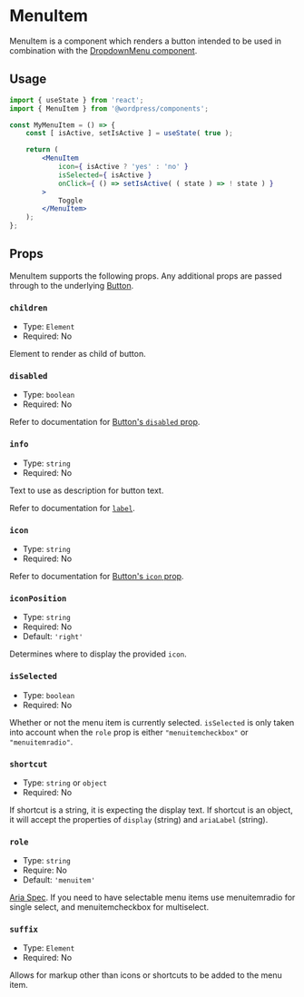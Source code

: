 # MenuItem

MenuItem is a component which renders a button intended to be used in combination with the [DropdownMenu component](/packages/components/src/dropdown-menu/README.md).

## Usage

```jsx
import { useState } from 'react';
import { MenuItem } from '@wordpress/components';

const MyMenuItem = () => {
	const [ isActive, setIsActive ] = useState( true );

	return (
		<MenuItem
			icon={ isActive ? 'yes' : 'no' }
			isSelected={ isActive }
			onClick={ () => setIsActive( ( state ) => ! state ) }
		>
			Toggle
		</MenuItem>
	);
};
```

## Props

MenuItem supports the following props. Any additional props are passed through to the underlying [Button](/packages/components/src/button/README.md).

### `children`

-   Type: `Element`
-   Required: No

Element to render as child of button.

### `disabled`

-   Type: `boolean`
-   Required: No

Refer to documentation for [Button's `disabled` prop](/packages/components/src/button/README.md#disabled-boolean).

### `info`

-   Type: `string`
-   Required: No

Text to use as description for button text.

Refer to documentation for [`label`](#label).

### `icon`

-   Type: `string`
-   Required: No

Refer to documentation for [Button's `icon` prop](/packages/components/src/icon-button/README.md#icon).

### `iconPosition`

-   Type: `string`
-   Required: No
-   Default: `'right'`

Determines where to display the provided `icon`.

### `isSelected`

-   Type: `boolean`
-   Required: No

Whether or not the menu item is currently selected. `isSelected` is only taken into account when the `role` prop is either `"menuitemcheckbox"` or `"menuitemradio"`.

### `shortcut`

-   Type: `string` or `object`
-   Required: No

If shortcut is a string, it is expecting the display text. If shortcut is an object, it will accept the properties of `display` (string) and `ariaLabel` (string).

### `role`

-   Type: `string`
-   Require: No
-   Default: `'menuitem'`

[Aria Spec](https://www.w3.org/TR/wai-aria-1.1/#aria-checked). If you need to have selectable menu items use menuitemradio for single select, and menuitemcheckbox for multiselect.

### `suffix`

-   Type: `Element`
-   Required: No

Allows for markup other than icons or shortcuts to be added to the menu item.
